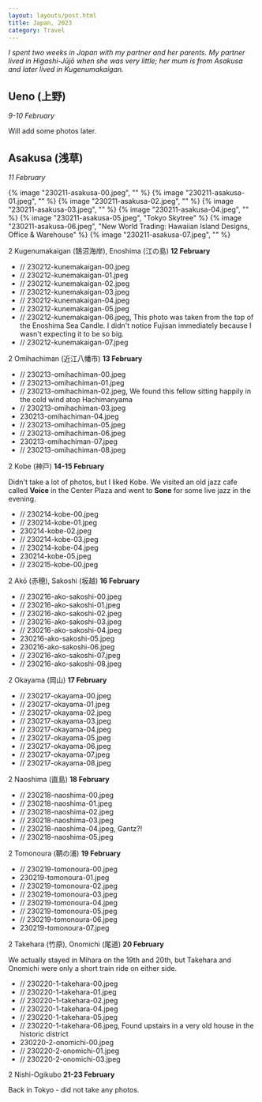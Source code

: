 ```yaml
---
layout: layouts/post.html
title: Japan, 2023
category: Travel
---
```

_I spent two weeks in Japan with my partner and her parents. My partner lived in Higashi-Jūjō when she was very little; her mum is from Asakusa and later lived in Kugenumakaigan._

## Ueno (上野)
_9-10 February_

  Will add some photos later.

## Asakusa (浅草)
_11 February_

{% image "230211-asakusa-00.jpeg", "" %}
{% image "230211-asakusa-01.jpeg", "" %}
{% image "230211-asakusa-02.jpeg", "" %}
{% image "230211-asakusa-03.jpeg", "" %}
{% image "230211-asakusa-04.jpeg", "" %}
{% image "230211-asakusa-05.jpeg", "Tokyo Skytree" %}
{% image "230211-asakusa-06.jpeg", "New World Trading: Hawaiian Island Designs, Office & Warehouse" %}
{% image "230211-asakusa-07.jpeg", "" %}

2 Kugenumakaigan (鵠沼海岸), Enoshima (江の島)
  __12 February__

+ // 230212-kunemakaigan-00.jpeg
+ // 230212-kunemakaigan-01.jpeg
+ // 230212-kunemakaigan-02.jpeg
+ // 230212-kunemakaigan-03.jpeg
+ // 230212-kunemakaigan-04.jpeg
+ // 230212-kunemakaigan-05.jpeg
+ // 230212-kunemakaigan-06.jpeg, This photo was taken from the top of the Enoshima Sea Candle. I didn't notice Fujisan immediately because I wasn't expecting it to be so big.
+ // 230212-kunemakaigan-07.jpeg

2 Omihachiman (近江八幡市)
  __13 February__

+ // 230213-omihachiman-00.jpeg
+ // 230213-omihachiman-01.jpeg
+ // 230213-omihachiman-02.jpeg, We found this fellow sitting happily in the cold wind atop Hachimanyama
+ // 230213-omihachiman-03.jpeg
+ 230213-omihachiman-04.jpeg
+ // 230213-omihachiman-05.jpeg
+ // 230213-omihachiman-06.jpeg
+ 230213-omihachiman-07.jpeg
+ // 230213-omihachiman-08.jpeg

2 Kobe (神戸)
  __14-15 February__

  Didn't take a lot of photos, but I liked Kobe. We visited an old jazz cafe called __Voice__ in the Center Plaza and went to __Sone__ for some live jazz in the evening.

+ // 230214-kobe-00.jpeg
+ // 230214-kobe-01.jpeg
+ 230214-kobe-02.jpeg
+ // 230214-kobe-03.jpeg
+ // 230214-kobe-04.jpeg
+ 230214-kobe-05.jpeg
+ // 230215-kobe-00.jpeg

2 Akō (赤穂), Sakoshi (坂越)
  __16 February__

+ // 230216-ako-sakoshi-00.jpeg
+ // 230216-ako-sakoshi-01.jpeg
+ // 230216-ako-sakoshi-02.jpeg
+ // 230216-ako-sakoshi-03.jpeg
+ // 230216-ako-sakoshi-04.jpeg
+ 230216-ako-sakoshi-05.jpeg
+ 230216-ako-sakoshi-06.jpeg
+ // 230216-ako-sakoshi-07.jpeg
+ // 230216-ako-sakoshi-08.jpeg

2 Okayama (岡山)
  __17 February__

+ // 230217-okayama-00.jpeg
+ // 230217-okayama-01.jpeg
+ // 230217-okayama-02.jpeg
+ // 230217-okayama-03.jpeg
+ // 230217-okayama-04.jpeg
+ // 230217-okayama-05.jpeg
+ // 230217-okayama-06.jpeg
+ // 230217-okayama-07.jpeg
+ // 230217-okayama-08.jpeg

2 Naoshima (直島)
  __18 February__

+ // 230218-naoshima-00.jpeg
+ // 230218-naoshima-01.jpeg
+ // 230218-naoshima-02.jpeg
+ // 230218-naoshima-03.jpeg
+ // 230218-naoshima-04.jpeg, Gantz?!
+ // 230218-naoshima-05.jpeg

2 Tomonoura (鞆の浦)
  __19 February__

+ // 230219-tomonoura-00.jpeg
+ 230219-tomonoura-01.jpeg
+ // 230219-tomonoura-02.jpeg
+ // 230219-tomonoura-03.jpeg
+ // 230219-tomonoura-04.jpeg
+ // 230219-tomonoura-05.jpeg
+ // 230219-tomonoura-06.jpeg
+ 230219-tomonoura-07.jpeg

2 Takehara (竹原), Onomichi (尾道)
  __20 February__

  We actually stayed in Mihara on the 19th and 20th, but Takehara and Onomichi were only a short train ride on either side.

+ // 230220-1-takehara-00.jpeg
+ // 230220-1-takehara-01.jpeg
+ // 230220-1-takehara-02.jpeg
+ // 230220-1-takehara-04.jpeg
+ // 230220-1-takehara-05.jpeg
+ // 230220-1-takehara-06.jpeg, Found upstairs in a very old house in the historic district
+ 230220-2-onomichi-00.jpeg
+ // 230220-2-onomichi-01.jpeg
+ // 230220-2-onomichi-03.jpeg

2 Nishi-Ogikubo
  __21-23 February__
  
  Back in Tokyo - did not take any photos.